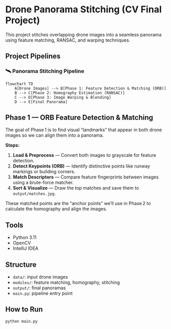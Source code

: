 # Drone Panorama Stitching (CV Final Project)

This project stitches overlapping drone images into a seamless panorama using feature matching, RANSAC, and warping techniques.
## Project Pipelines

### 🛰 Panorama Stitching Pipeline
```mermaid
flowchart TD
    A[Drone Images] --> B[Phase 1: Feature Detection & Matching (ORB)]
    B --> C[Phase 2: Homography Estimation (RANSAC)]
    C --> D[Phase 3: Image Warping & Blending]
    D --> E[Final Panorama]

```
## Phase 1 — ORB Feature Detection & Matching

The goal of Phase 1 is to find visual “landmarks” that appear in both drone images so we can align them into a panorama.

**Steps:**
1. **Load & Preprocess** — Convert both images to grayscale for feature detection.
2. **Detect Keypoints (ORB)** — Identify distinctive points like runway markings or building corners.
3. **Match Descriptors** — Compare feature fingerprints between images using a brute-force matcher.
4. **Sort & Visualize** — Draw the top matches and save them to `output/matches.jpg`.

These matched points are the “anchor points” we’ll use in Phase 2 to calculate the homography and align the images.


## Tools
- Python 3.11
- OpenCV
- IntelliJ IDEA

## Structure
- `data/`: input drone images
- `modules/`: feature matching, homography, stitching
- `output/`: final panoramas
- `main.py`: pipeline entry point

## How to Run
```bash
python main.py
